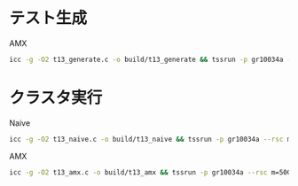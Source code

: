 # テスト生成

AMX

```sh
icc -g -O2 t13_generate.c -o build/t13_generate && tssrun -p gr10034a --rsc m=50G build/t13_generate 100
```

# クラスタ実行

Naive

```sh
icc -g -O2 t13_naive.c -o build/t13_naive && tssrun -p gr10034a --rsc m=50G build/t13_naive
```

AMX

```sh
icc -g -O2 t13_amx.c -o build/t13_amx && tssrun -p gr10034a --rsc m=50G build/t13_amx
```

